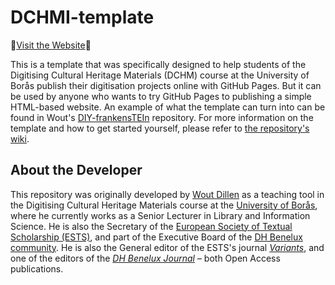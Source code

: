 # DCHMI-template

🚀[Visit the Website](https://woutdln.github.io/DCHM-template/)🚀

This is a template that was specifically designed to help students of the Digitising Cultural Heritage Materials (DCHM) course at the University of Borås publish their digitisation projects online with GitHub Pages. 
But it can be used by anyone who wants to try GitHub Pages to publishing a simple HTML-based website.
An example of what the template can turn into can be found in Wout's [DIY-frankensTEIn](https://woutdln.github.io/DIY-frankensTEIn/index.html) repository.
For more information on the template and how to get started yourself, please refer to [the repository's wiki](https://github.com/WoutDLN/DCHM-template/wiki).  

## About the Developer
This repository was originally developed by [Wout Dillen](https://github.com/WoutDLN) as a teaching tool in the Digitising Cultural Heritage Materials course at the [University of Borås](https://www.hb.se/), where he currently works as a Senior Lecturer in Library and Information Science. 
He is also the Secretary of the [European Society of Textual Scholarship (ESTS)](https://textualscholarship.eu/), and part of the Executive Board of the [DH Benelux community](https://dhbenelux.org/). 
He is also the General editor of the ESTS's journal [_Variants_](https://journals.openedition.org/variants/), and one of the editors of the [_DH Benelux Journal_](https://journal.dhbenelux.org/) – both Open Access publications.  
